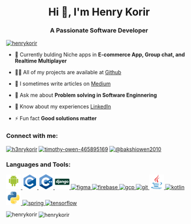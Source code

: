 <h1 align="center">Hi 👋, I'm Henry Korir</h1>
<h3 align="center">A Passionate Software Developer</h3>

<p align="left"> <a href="https://github.com/ryo-ma/github-profile-trophy"><img src="https://github-profile-trophy.vercel.app/?username=henrykorir" alt="henrykorir" /></a> </p>

- 🌱 Currently bulding Niche apps in  **E-commerce App, Group chat, and Realtime Multiplayer**

- 👨‍💻 All of my projects are available at [Github](https://github.com/henrykorir)

- 📝 I sometimes write articles on [Medium](https://medium.com/@henrykorir)

- 💬 Ask me about **Problem solving in Software Enginnering**

- 📄 Know about my experiences [LinkedIn](https://www.linkedin.com/in/henrykorir/)

- ⚡ Fun fact **Good solutions matter**

<h3 align="left">Connect with me:</h3>
<p align="left">
<a href="https://twitter.com/h3nrykorir" target="blank"><img align="center" src="https://raw.githubusercontent.com/rahuldkjain/github-profile-readme-generator/master/src/images/icons/Social/twitter.svg" alt="h3nrykorir" height="30" width="40" /></a>
<a href="https://linkedin.com/in/henrykorir" target="blank"><img align="center" src="https://raw.githubusercontent.com/rahuldkjain/github-profile-readme-generator/master/src/images/icons/Social/linked-in-alt.svg" alt="timothy-owen-465895169" height="30" width="40" /></a>
<!-- <a href="https://fb.com/excellencymaswan.owen" target="blank"><img align="center" src="https://raw.githubusercontent.com/rahuldkjain/github-profile-readme-generator/master/src/images/icons/Social/facebook.svg" alt="excellencymaswan.owen" height="30" width="40" /></a> -->
<a href="https://medium.com/@henrykorir" target="blank"><img align="center" src="https://raw.githubusercontent.com/rahuldkjain/github-profile-readme-generator/master/src/images/icons/Social/medium.svg" alt="@bakshiowen2010" height="30" width="40" /></a>
<!-- <a href="https://www.youtube.com/channel/UC803Y7oDBSaPFTP4WU1ufvA" target="blank"><img align="center" src="https://raw.githubusercontent.com/rahuldkjain/github-profile-readme-generator/master/src/images/icons/Social/youtube.svg" alt="uc803y7odbsapftp4wu1ufva" height="30" width="40" /></a> -->
</p>


<h3 align="left">Languages and Tools:</h3>
<p align="left"> <a href="https://developer.android.com" target="_blank"> <img src="https://raw.githubusercontent.com/devicons/devicon/master/icons/android/android-original-wordmark.svg" alt="android" width="40" height="40"/> </a> <a href="https://www.cprogramming.com/" target="_blank"> <img src="https://raw.githubusercontent.com/devicons/devicon/master/icons/c/c-original.svg" alt="c" width="40" height="40"/> </a> <a href="https://www.w3schools.com/cpp/" target="_blank"> <img src="https://raw.githubusercontent.com/devicons/devicon/master/icons/cplusplus/cplusplus-original.svg" alt="cplusplus" width="40" height="40"/> </a> <a href="https://www.djangoproject.com/" target="_blank"> <img src="https://raw.githubusercontent.com/devicons/devicon/master/icons/django/django-original.svg" alt="django" width="40" height="40"/> </a> <a href="https://www.figma.com/" target="_blank"> <img src="https://www.vectorlogo.zone/logos/figma/figma-icon.svg" alt="figma" width="40" height="40"/> </a> <a href="https://firebase.google.com/" target="_blank"> <img src="https://www.vectorlogo.zone/logos/firebase/firebase-icon.svg" alt="firebase" width="40" height="40"/> </a> <a href="https://cloud.google.com" target="_blank"> <img src="https://www.vectorlogo.zone/logos/google_cloud/google_cloud-icon.svg" alt="gcp" width="40" height="40"/> </a> <a href="https://git-scm.com/" target="_blank"> <img src="https://www.vectorlogo.zone/logos/git-scm/git-scm-icon.svg" alt="git" width="40" height="40"/> </a> <a href="https://www.java.com" target="_blank"> <img src="https://raw.githubusercontent.com/devicons/devicon/master/icons/java/java-original.svg" alt="java" width="40" height="40"/> </a> <a href="https://kotlinlang.org" target="_blank"> <img src="https://www.vectorlogo.zone/logos/kotlinlang/kotlinlang-icon.svg" alt="kotlin" width="40" height="40"/> </a> <a href="https://www.python.org" target="_blank"> <img src="https://raw.githubusercontent.com/devicons/devicon/master/icons/python/python-original.svg" alt="python" width="40" height="40"/> </a> <a href="https://spring.io/" target="_blank"> <img src="https://www.vectorlogo.zone/logos/springio/springio-icon.svg" alt="spring" width="40" height="40"/> </a> <a href="https://www.tensorflow.org" target="_blank"> <img src="https://www.vectorlogo.zone/logos/tensorflow/tensorflow-icon.svg" alt="tensorflow" width="40" height="40"/> </a> </p>


<p><img align="left" src="https://github-readme-stats.vercel.app/api/top-langs?username=henrykorir&show_icons=true&locale=en&layout=compact" alt="henrykorir" /></p>

<p>&nbsp;<img align="center" src="https://github-readme-stats.vercel.app/api?username=henrykorir&show_icons=true&locale=en" alt="henrykorir" /></p>
